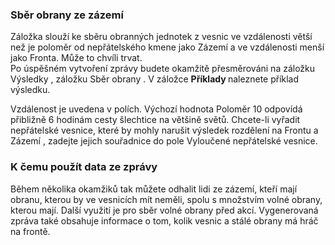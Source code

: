 ### Sběr obrany ze zázemí

<div class="p-3 mb-2 bg-light text-dark"><i class="bi bi-info-square"></i> Záložka slouží ke sběru obranných jednotek z vesnic ve vzdálenosti větší než je poloměr od nepřátelského kmene jako <span class = "md-error"> Zázemí </span> a ve vzdálenosti menší jako <span class = "md-error">Fronta</span>. Může to chvíli trvat.</div>

<div class="p-3 mb-2 bg-light text-dark"><i class="bi bi-info-square"></i> Po úspěšném vytvoření zprávy budete okamžitě přesměrováni na záložku <span class = "md-error"> Výsledky </span>, záložku <span class = "md-error"> Sběr obrany </span>. V záložce <b> Příklady </b> naleznete příklad výsledku.</div>

Vzdálenost je uvedena v polích. Výchozí hodnota <span class = "md-correct2"> Poloměr </span> 10 odpovídá přibližně 6 hodinám cesty šlechtice na většině světů. Chcete-li vyřadit nepřátelské vesnice, které by mohly narušit výsledek rozdělení na <span class = "md-error"> Frontu </span> a <span class = "md-error"> Zázemí </span>, zadejte jejich souřadnice do pole <span class = "md-correct2">Vyloučené nepřátelské vesnice</span>.

### K čemu použít data ze zprávy

Během několika okamžiků tak můžete odhalit lidi ze zázemí, kteří mají obranu, kterou by ve vesnicích mít neměli, spolu s množstvím volné obrany, kterou mají. Další využití je pro sběr volné obrany před akcí. Vygenerovaná zpráva také obsahuje informace o tom, kolik vesnic a stálé obrany má hráč na frontě.
